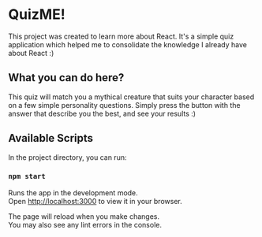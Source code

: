 # QuizME!

This project was created to learn more about React. It's a simple quiz application which helped me to consolidate the knowledge I already have about React :)

## What you can do here?

This quiz will match you a mythical creature that suits your character based on a few simple personality questions. Simply press the button with the answer that describe you the best, and see your results :)


## Available Scripts

In the project directory, you can run:

### `npm start`

Runs the app in the development mode.\
Open [http://localhost:3000](http://localhost:3000) to view it in your browser.

The page will reload when you make changes.\
You may also see any lint errors in the console.

